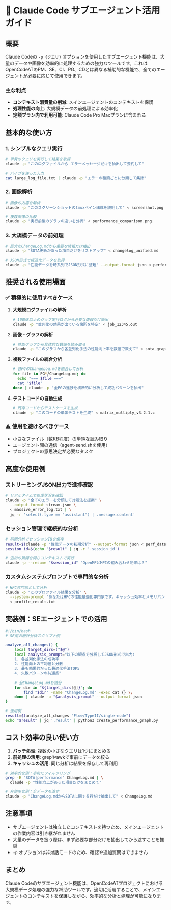 # 🤖 Claude Code サブエージェント活用ガイド

## 概要

Claude Codeの `-p {クエリ}` オプションを使用したサブエージェント機能は、大量のデータや画像を効率的に処理するための強力なツールです。これはOpenCodeATのPM、SE、CI、PG、CDとは異なる補助的な機能で、全てのエージェントが必要に応じて使用できます。

### 主な利点
- **コンテキスト消費量の削減**: メインエージェントのコンテキストを保護
- **処理性能の向上**: 大規模データの前処理による効率化
- **定額プラン内で利用可能**: Claude Code Pro Maxプランに含まれる

## 基本的な使い方

### 1. シンプルなクエリ実行
```bash
# 単発のクエリを実行して結果を取得
claude -p "このログファイルから エラーメッセージだけを抽出して要約して"

# パイプを使った入力
cat large_log_file.txt | claude -p "エラーの種類ごとに分類して集計"
```

### 2. 画像解析
```bash
# 画像の内容を解析
claude -p "このスクリーンショットのtmuxペイン構成を説明して" < screenshot.png

# 複数画像の比較
claude -p "実行前後のグラフの違いを分析" < performance_comparison.png
```

### 3. 大規模データの前処理
```bash
# 巨大なChangeLog.mdから重要な情報だけ抽出
claude -p "SOTA更新があった項目だけをリストアップ" < changelog_unified.md

# JSON形式で構造化データを取得
claude -p "性能データを時系列でJSON形式に整理" --output-format json < performance_logs.txt
```

## 推奨される使用場面

### ✅ 積極的に使用すべきケース

1. **大規模ログファイルの解析**
   ```bash
   # 100MB以上のジョブ実行ログから必要な情報だけ抽出
   claude -p "並列化の効果が出ている箇所を特定" < job_12345.out
   ```

2. **画像・グラフの解析**
   ```bash
   # 性能グラフから具体的な数値を読み取る
   claude -p "このグラフから各並列化手法の性能向上率を数値で教えて" < sota_graph.png
   ```

3. **複数ファイルの統合分析**
   ```bash
   # 各PGのChangeLog.mdを統合して分析
   for file in PG*/ChangeLog.md; do
     echo "=== $file ===" 
     cat "$file"
   done | claude -p "全PGの進捗を横断的に分析して成功パターンを抽出"
   ```

4. **テストコードの自動生成**
   ```bash
   # 既存コードからテストケースを生成
   claude -p "このコードの単体テストを生成" < matrix_multiply_v3.2.1.c
   ```

### ⚠️ 使用を避けるべきケース

- 小さなファイル（数KB程度）の単純な読み取り
- エージェント間の通信（agent-send.shを使用）
- プロジェクトの意思決定が必要なタスク

## 高度な使用例

### ストリーミングJSON出力で進捗確認
```bash
# リアルタイムで処理状況を確認
claude -p "全てのエラーを分類して対処法を提案" \
  --output-format stream-json \
  < massive_error_log.txt | \
  jq -r 'select(.type == "assistant") | .message.content'
```

### セッション管理で継続的な分析
```bash
# 初回分析でセッションIDを保存
result=$(claude -p "性能データの初期分析" --output-format json < perf_data.csv)
session_id=$(echo "$result" | jq -r '.session_id')

# 追加の質問を同じコンテキストで実行
claude -p --resume "$session_id" "OpenMPとMPIの組み合わせ効果は？"
```

### カスタムシステムプロンプトで専門的な分析
```bash
# HPC専門家として分析
claude -p "このプロファイル結果を分析" \
  --system-prompt "あなたはHPCの性能最適化専門家です。キャッシュ効率とメモリバンド幅に注目して分析してください。" \
  < profile_result.txt
```

## 実装例：SEエージェントでの活用

```bash
#!/bin/bash
# SE用の統計分析スクリプト例

analyze_all_changes() {
    local target_dirs=("$@")
    local analysis_prompt="以下の観点で分析してJSON形式で出力:
    1. 各並列化手法の成功率
    2. 性能向上の平均値と分散
    3. 最も効果的だった最適化手法TOP5
    4. 失敗パターンの共通点"
    
    # 全ChangeLog.mdを結合
    for dir in "${target_dirs[@]}"; do
        find "$dir" -name "ChangeLog.md" -exec cat {} \;
    done | claude -p "$analysis_prompt" --output-format json
}

# 使用例
result=$(analyze_all_changes "Flow/TypeII/single-node")
echo "$result" | jq '.result' | python3 create_performance_graph.py
```

## コスト効率の良い使い方

1. **バッチ処理**: 複数の小さなクエリは1つにまとめる
2. **前処理の活用**: grepやawkで事前にデータを絞る
3. **キャッシュの活用**: 同じ分析は結果を保存して再利用

```bash
# 効率的な例：事前にフィルタリング
grep -E "SOTA|performance" ChangeLog.md | \
  claude -p "性能向上があった項目だけをまとめて"

# 非効率な例：全データを渡す
claude -p "ChangeLog.mdからSOTAに関する行だけ抽出して" < ChangeLog.md
```

## 注意事項

- サブエージェントは独立したコンテキストを持つため、メインエージェントの作業内容は引き継がれません
- 大量のデータを扱う際は、まず必要な部分だけを抽出してから渡すことを推奨
- `-p` オプションは非対話モードのため、確認や追加質問はできません

## まとめ

Claude Codeのサブエージェント機能は、OpenCodeATプロジェクトにおける大規模データ処理の強力な補助ツールです。適切に活用することで、メインエージェントのコンテキストを保護しながら、効率的な分析と処理が可能になります。